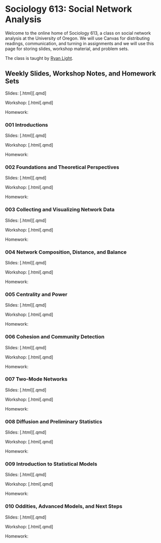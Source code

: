 # Sociology 613: Social Network Analysis

Welcome to the online home of Sociology 613, a class on social network analysis at the University of Oregon. We will use Canvas for distributing readings, communication, and turning in assignments and we will use this page for storing slides, workshop material, and problem sets.

The class is taught by [Ryan Light](https://ryanlight.netlify.app/).

## Weekly Slides, Workshop Notes, and Homework Sets

Slides: [.html][.qmd]

Workshop: [.html[.qmd]

Homework:

### 001 Introductions

Slides: [.html][.qmd]

Workshop: [.html[.qmd]

Homework:

### 002 Foundations and Theoretical Perspectives

Slides: [.html][.qmd]

Workshop: [.html[.qmd]

Homework:

### 003 Collecting and Visualizing Network Data

Slides: [.html][.qmd]

Workshop: [.html[.qmd]

Homework:

### 004 Network Composition, Distance, and Balance

Slides: [.html][.qmd]

Workshop: [.html[.qmd]

Homework:

### 005 Centrality and Power

Slides: [.html][.qmd]

Workshop: [.html[.qmd]

Homework:

### 006 Cohesion and Community Detection

Slides: [.html][.qmd]

Workshop: [.html[.qmd]

Homework:

### 007 Two-Mode Networks

Slides: [.html][.qmd]

Workshop: [.html[.qmd]

Homework:

### 008 Diffusion and Preliminary Statistics

Slides: [.html][.qmd]

Workshop: [.html[.qmd]

Homework:

### 009 Introduction to Statistical Models

Slides: [.html][.qmd]

Workshop: [.html[.qmd]

Homework:

### 010 Oddities, Advanced Models, and Next Steps

Slides: [.html][.qmd]

Workshop: [.html[.qmd]

Homework:

